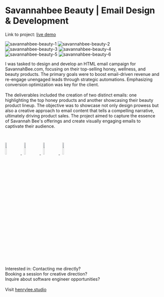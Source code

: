 # Savannahbee Beauty | Email Design & Development

Link to project: <a target="_blank" href="https://henryleestudio.github.io/savannahbee-beauty-shopify-email-design-dev/">live demo</a>


![savannahbee-beauty-1](https://github.com/henryleestudio/savannahbee-shopify-email-design-dev/assets/101936420/8a62544c-74e5-4f7d-87f2-89138b86d2a9)
![savannahbee-beauty-2](https://github.com/henryleestudio/savannahbee-shopify-email-design-dev/assets/101936420/9a449b8a-e6cc-49a1-b916-a309bda3c3cf)
![savannahbee-beauty-3](https://github.com/henryleestudio/savannahbee-shopify-email-design-dev/assets/101936420/7653d7dd-6d14-47e9-a332-ac455b60682b)
![savannahbee-beauty-4](https://github.com/henryleestudio/savannahbee-shopify-email-design-dev/assets/101936420/042df961-6c0c-44a3-b5f6-6d72d5afeb4e)
![savannahbee-beauty-5](https://github.com/henryleestudio/savannahbee-shopify-email-design-dev/assets/101936420/e1090d96-8bab-47a3-91ad-454938c00075)
![savannahbee-beauty-6](https://github.com/henryleestudio/savannahbee-shopify-email-design-dev/assets/101936420/2d557d3c-61fd-4b74-b7a7-d927fe3dc098)

<!-- ## Design -->
I was tasked to design and develop an HTML email campaign for SavannahBee.com, focusing on their top-selling honey, wellness, and beauty products. The primary goals were to boost email-driven revenue and re-engage unengaged leads through strategic automations. Emphasizing conversion optimization was key for the client.
<br><br>
The deliverables included the creation of two distinct emails: one highlighting the top honey products and another showcasing their beauty product lineup. The objective was to showcase not only design prowess but also a creative approach to email content that tells a compelling narrative, ultimately driving product sales. The project aimed to capture the essence of Savannah Bee's offerings and create visually engaging emails to captivate their audience.

<br>
<p align="left">
  <a href="https://henrylee.studio/" target="_blank">
    <img src="https://user-images.githubusercontent.com/101936420/172000054-7df36c23-7223-488f-8ecd-9f6bb4a79ff4.png" width="10%"/>
  </a>
&nbsp
  <a href="https://www.linkedin.com/in/henry-lee-studio/" target="_blank">
    <img src="https://user-images.githubusercontent.com/101936420/172000064-68bffe39-7735-44bf-8b9e-5228913c5eed.png" width="10%"/>
  </a>
&nbsp
  <a href="https://twitter.com/henryleestudio" target="_blank">
    <img src="https://user-images.githubusercontent.com/101936420/172000066-76823694-4946-4c18-9b6c-866c9428a49c.png" width="10%"/>
  </a>
&nbsp
   <a href="https://henrylee.studio/images/resume/henry-lee-resume-shopify-design-development.pdf" target="_blank">
      <img src="https://user-images.githubusercontent.com/101936420/172000081-20e4d8e7-7785-4e19-94a9-4be5cf40506c.png" width="10%"/>
  </a>
  </p>

<section margin-left:50px;>
Interested in:
Contacting me directly? <br>
Booking a session for creative direction? <br>
Inquire about software engineer opportunities? <br>
<br>
Visit <a href = "https://henrylee.studio/">henrylee.studio</a>
</section>

